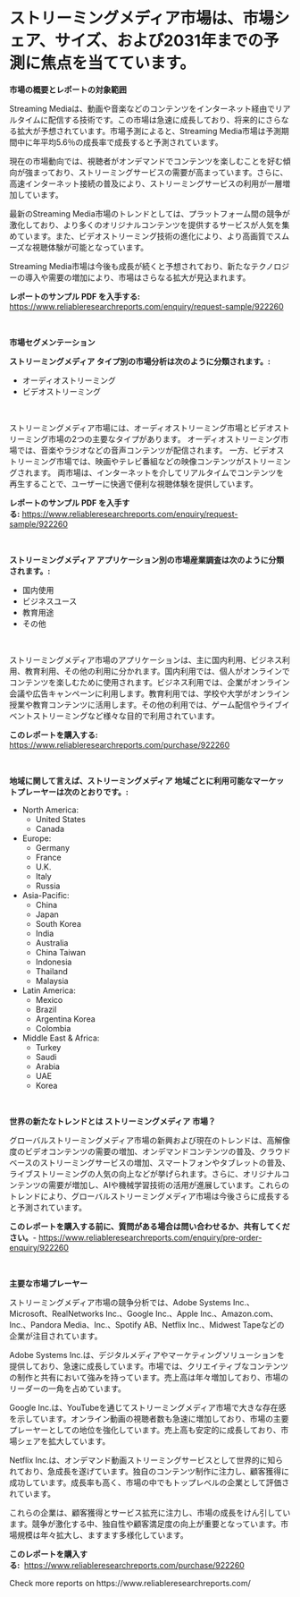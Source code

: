 <p><h1>ストリーミングメディア市場は、市場シェア、サイズ、および2031年までの予測に焦点を当てています。</h1></p><p><strong>市場の概要とレポートの対象範囲</strong></p>
<p><p>Streaming Mediaは、動画や音楽などのコンテンツをインターネット経由でリアルタイムに配信する技術です。この市場は急速に成長しており、将来的にさらなる拡大が予想されています。市場予測によると、Streaming Media市場は予測期間中に年平均5.6％の成長率で成長すると予測されています。</p><p>現在の市場動向では、視聴者がオンデマンドでコンテンツを楽しむことを好む傾向が強まっており、ストリーミングサービスの需要が高まっています。さらに、高速インターネット接続の普及により、ストリーミングサービスの利用が一層増加しています。</p><p>最新のStreaming Media市場のトレンドとしては、プラットフォーム間の競争が激化しており、より多くのオリジナルコンテンツを提供するサービスが人気を集めています。また、ビデオストリーミング技術の進化により、より高画質でスムーズな視聴体験が可能となっています。</p><p>Streaming Media市場は今後も成長が続くと予想されており、新たなテクノロジーの導入や需要の増加により、市場はさらなる拡大が見込まれます。</p></p>
<p><strong>レポートのサンプル PDF を入手する:</strong> <a href="https://www.reliableresearchreports.com/enquiry/request-sample/922260">https://www.reliableresearchreports.com/enquiry/request-sample/922260</a></p>
<p>&nbsp;</p>
<p><strong>市場セグメンテーション</strong></p>
<p><strong>ストリーミングメディア タイプ別の市場分析は次のように分類されます。:</strong></p>
<p><ul><li>オーディオストリーミング</li><li>ビデオストリーミング</li></ul></p>
<p>&nbsp;</p>
<p><p>ストリーミングメディア市場には、オーディオストリーミング市場とビデオストリーミング市場の2つの主要なタイプがあります。 オーディオストリーミング市場では、音楽やラジオなどの音声コンテンツが配信されます。 一方、ビデオストリーミング市場では、映画やテレビ番組などの映像コンテンツがストリーミングされます。 両市場は、インターネットを介してリアルタイムでコンテンツを再生することで、ユーザーに快適で便利な視聴体験を提供しています。</p></p>
<p><strong>レポートのサンプル PDF を入手する:</strong>&nbsp;<a href="https://www.reliableresearchreports.com/enquiry/request-sample/922260">https://www.reliableresearchreports.com/enquiry/request-sample/922260</a></p>
<p>&nbsp;</p>
<p><strong> ストリーミングメディア アプリケーション別の市場産業調査は次のように分類されます。:</strong></p>
<p><ul><li>国内使用</li><li>ビジネスユース</li><li>教育用途</li><li>その他</li></ul></p>
<p>&nbsp;</p>
<p><p>ストリーミングメディア市場のアプリケーションは、主に国内利用、ビジネス利用、教育利用、その他の利用に分かれます。国内利用では、個人がオンラインでコンテンツを楽しむために使用されます。ビジネス利用では、企業がオンライン会議や広告キャンペーンに利用します。教育利用では、学校や大学がオンライン授業や教育コンテンツに活用します。その他の利用では、ゲーム配信やライブイベントストリーミングなど様々な目的で利用されています。</p></p>
<p><strong>このレポートを購入する:</strong>&nbsp; <a href="https://www.reliableresearchreports.com/purchase/922260">https://www.reliableresearchreports.com/purchase/922260</a></p>
<p>&nbsp;</p>
<p><strong>地域に関して言えば、ストリーミングメディア 地域ごとに利用可能なマーケットプレーヤーは次のとおりです。:</strong></p>
<p><ul>
    <li>
        North America:
        <ul>
            <li>United States</li>
            <li>Canada</li>
        </ul>
    </li>
    <li>
        Europe:
        <ul>
            <li>Germany</li>
            <li>France</li>
            <li>U.K.</li>
            <li>Italy</li>
            <li>Russia</li>
        </ul>
    </li>
    <li>
        Asia-Pacific:
        <ul>
            <li>China</li>
            <li>Japan</li>
            <li>South Korea</li>
            <li>India</li>
            <li>Australia</li>
            <li>China Taiwan</li>
            <li>Indonesia</li>
            <li>Thailand</li>
            <li>Malaysia</li>
        </ul>
    </li>
    <li>
        Latin America:
        <ul>
            <li>Mexico</li>
            <li>Brazil</li>
            <li>Argentina Korea</li>
            <li>Colombia</li>
        </ul>
    </li>
    <li>
        Middle East & Africa:
        <ul>
            <li>Turkey</li>
            <li>Saudi</li>
            <li>Arabia</li>
            <li>UAE</li>
            <li>Korea</li>
        </ul>
    </li>
    </ul></p>
<p>&nbsp;</p>
<p><strong>世界の新たなトレンドとは ストリーミングメディア 市場？</strong></p>
<p><p>グローバルストリーミングメディア市場の新興および現在のトレンドは、高解像度のビデオコンテンツの需要の増加、オンデマンドコンテンツの普及、クラウドベースのストリーミングサービスの増加、スマートフォンやタブレットの普及、ライブストリーミングの人気の向上などが挙げられます。さらに、オリジナルコンテンツの需要が増加し、AIや機械学習技術の活用が進展しています。これらのトレンドにより、グローバルストリーミングメディア市場は今後さらに成長すると予測されています。</p></p>
<p><strong>このレポートを購入する前に、質問がある場合は問い合わせるか、共有してください。</strong>- <a href="https://www.reliableresearchreports.com/enquiry/pre-order-enquiry/922260">https://www.reliableresearchreports.com/enquiry/pre-order-enquiry/922260</a></p>
<p>&nbsp;</p>
<p><strong>主要な市場プレーヤー</strong></p>
<p><p>ストリーミングメディア市場の競争分析では、Adobe Systems Inc.、Microsoft、RealNetworks Inc.、Google Inc.、Apple Inc.、Amazon.com、Inc.、Pandora Media、Inc.、Spotify AB、Netflix Inc.、Midwest Tapeなどの企業が注目されています。</p><p>Adobe Systems Inc.は、デジタルメディアやマーケティングソリューションを提供しており、急速に成長しています。市場では、クリエイティブなコンテンツの制作と共有において強みを持っています。売上高は年々増加しており、市場のリーダーの一角を占めています。</p><p>Google Inc.は、YouTubeを通じてストリーミングメディア市場で大きな存在感を示しています。オンライン動画の視聴者数も急速に増加しており、市場の主要プレーヤーとしての地位を強化しています。売上高も安定的に成長しており、市場シェアを拡大しています。</p><p>Netflix Inc.は、オンデマンド動画ストリーミングサービスとして世界的に知られており、急成長を遂げています。独自のコンテンツ制作に注力し、顧客獲得に成功しています。成長率も高く、市場の中でもトップレベルの企業として評価されています。</p><p>これらの企業は、顧客獲得とサービス拡充に注力し、市場の成長をけん引しています。競争が激化する中、独自性や顧客満足度の向上が重要となっています。市場規模は年々拡大し、ますます多様化しています。</p></p>
<p><strong>このレポートを購入する:</strong>&nbsp;&nbsp;<a href="https://www.reliableresearchreports.com/purchase/922260">https://www.reliableresearchreports.com/purchase/922260</a></p>
<p>Check more reports on https://www.reliableresearchreports.com/</p>